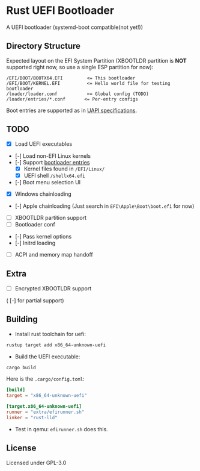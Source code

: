 # Rust UEFI Bootloader

A UEFI bootloader (systemd-boot compatible(not yet!))

## Directory Structure

Expected layout on the EFI System Partition (XBOOTLDR partition is **NOT** supported right now, so use a single ESP partition for now):

```
/EFI/BOOT/BOOTX64.EFI         <= This bootloader
/EFI/BOOT/KERNEL.EFI          <= Hello world file for testing bootloader
/loader/loader.conf           <= Global config (TODO)
/loader/entries/*.conf       <= Per-entry configs
````

Boot entries are supported as in [UAPI specifications](https://uapi-group.org/specifications/specs/boot_loader_specification/#type-1-boot-loader-specification-entries).


## TODO


* [X] Load UEFI executables
* [-] Load non-EFI Linux kernels
* [-] Support [bootloader entries](https://uapi-group.org/specifications/specs/boot_loader_specification/#type-1-boot-loader-specification-entries)
    * [x] Kernel files found in `/EFI/Linux/`
    * [x] UEFI shell `/shellx64.efi`
* [-] Boot menu selection UI
* [X] Windows chainloading
* [-] Apple chainloading (Just search in `EFI\Apple\Boot\boot.efi` for now)
* [ ] XBOOTLDR partition support
* [ ] Bootloader conf
* [-] Pass kernel options
* [-] Initrd loading
* [ ] ACPI and memory map handoff

## Extra
* [ ] Encrypted XBOOTLDR support

( [-] for partial support)

## Building

* Install rust toolchain for uefi:

```sh
rustup target add x86_64-unknown-uefi
```

* Build the UEFI executable:

```sh
cargo build
```

Here is the `.cargo/config.toml`:

```toml
[build]
target = "x86_64-unknown-uefi"

[target.x86_64-unknown-uefi]
runner = "extra/efirunner.sh"
linker = "rust-lld"
```

* Test in qemu: `efirunner.sh` does this.

## License

Licensed under GPL-3.0
